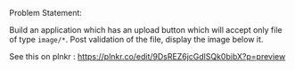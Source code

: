 Problem Statement:

Build an application which has an upload button which will accept only file of type `image/*`. Post validation of the file, display the image below it.

See this on plnkr : https://plnkr.co/edit/9DsREZ6jcGdlSQk0bibX?p=preview
